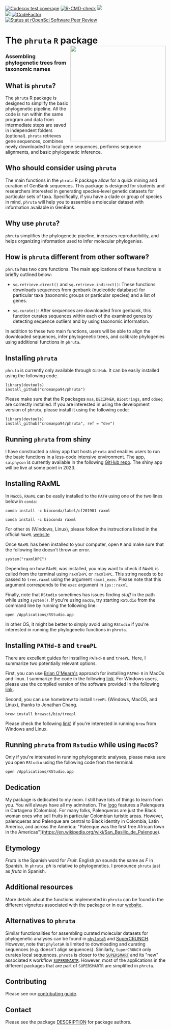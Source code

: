   <!-- badges: start -->
  [![Codecov test coverage](https://codecov.io/gh/cromanpa94/phruta/branch/main/graph/badge.svg)](https://codecov.io/gh/cromanpa94/phruta?branch=main)
  [![R-CMD-check](https://github.com/cromanpa94/phruta/workflows/R-CMD-check/badge.svg)](https://github.com/cromanpa94/phruta/actions)
  [![](https://img.shields.io/badge/lifecycle-maturing-blue.svg)](https://lifecycle.r-lib.org/articles/stages.html#maturing)  
  [![](https://img.shields.io/github/languages/code-size/cromanpa94/phruta.svg)](https://github.com/cromanpa94/phruta)
  [![CodeFactor](https://www.codefactor.io/repository/github/cromanpa94/phruta/badge)](https://www.codefactor.io/repository/github/cromanpa94/phruta)  
 [![Status at rOpenSci Software Peer Review](https://badges.ropensci.org/458_status.svg)](https://github.com/ropensci/software-review/issues/458)
  <!-- badges: end -->

# The `phruta` `R` package <a href='https://cromanpa94.github.io/phruta'><img src='man/figures/logo.png' align="right" height="300" /></a>

### Assembling phylogenetic trees from taxonomic names

## What is `phruta`?

The `phruta` R package is designed to simplify the basic phylogenetic pipeline. All the code is run within the same program and data from intermediate steps are saved in independent folders (optional). `phruta` retrieves gene sequences, combines newly downloaded to local gene sequences, performs sequence alignments, and basic phylogenetic inference. 

## Who should consider using `phruta`

The main functions in the `phruta` R package allow for a quick mining and curation of GenBank sequences. This package is designed for students and researchers interested in generating species-level genetic datasets for particular sets of taxa. Specifically, if you have a clade or group of species in mind, `phruta` will help you to assemble a molecular dataset with information available in GenBank.


## Why use `phruta`?

`phruta` simplifies the phylogenetic pipeline, increases reproducibility, and helps organizing information used to infer molecular phylogenies.

## How is `phruta` different from other software?

`phruta` has two core functions. The main applications of these functions is briefly outlined below:

- `sq.retrieve.direct()` and `sq.retrieve.indirect()`: These functions downloads sequences from genbank (nucleotide database) for particular taxa (taxonomic groups or particular species) and a list of genes. 

- `sq.curate()`: After sequences are downloaded from genbank, this function curates sequences within each of the examined genes by detecting sequence outliers and by using taxonomic information. 

In addition to these two main functions, users will be able to align the downloaded sequences, infer phylogenetic trees, and calibrate phylogenies using additional functions in `phruta`.


## Installing `phruta`

`phruta` is currently only available through `GitHub`. It can be easily installed using the following code.

```
library(devtools) 
install_github("cromanpa94/phruta")
```

Please make sure that the R packages `msa`, `DECIPHER`, `Biostrings`, and `odseq` are correctly installed. If you are interested in using the development version of `phruta`, please install it using the following code:

```
library(devtools)
install_github("cromanpa94/phruta", ref = "dev")
```

## Running `phruta` from shiny

I have constructed a shiny app that hosts `phruta` and enables users to run the basic functions in a less-code intensive environment. The app, `salphycon` is currently available in the following [GitHub repo](https://github.com/cromanpa94/salphycon). The shiny app will be live at some point in 2023.


## Installing RAxML <a name="paragraph1"></a>


In `MacOS`, `RAxML` can be easily installed to the `PATH` using one of the two lines below in `conda`:

```{bash eval=FALSE}
conda install -c bioconda/label/cf201901 raxml 
```

```{bash eval=FALSE}
conda install -c bioconda raxml
```

For other `OS` (Windows, Linux), please follow the instructions listed in the official `RAxML` [website](https://cme.h-its.org/exelixis/web/software/raxml/)

Once `RAxML` has been installed to your computer, open `R` and make sure that the following line doesn't throw an error.

```{r eval=FALSE}
system("raxmlHPC")
```

Depending on how `RAxML` was installed, you may want to check if `RAxML` is called from the terminal using `raxmlHPC` or `raxmlHPC`. This string needs to be passed to `tree.raxml` using the argument `raxml_exec`. Please note that this argument corresponds to the `exec` argument in `ips::raxml`. 

Finally, note that `RStudio` sometimes has issues finding *stuff* in the path while using `system()`. If you're using `macOS`, try starting `RStudio` from the command line by running the following line:

```{bash eval=FALSE}
open /Applications/RStudio.app
```

In other OS, it might be better to simply avoid using `RStudio` if you're interested in running the phylogenetic functions in `phruta`.

## Installing `PATHd-8` and `treePL` <a name="paragraph2"></a>

There are excellent guides for installing `PATHd-8` and `treePL`. Here, I summarize two potentially relevant options.

First, you can use [Brian O'Meara's](https://github.com/bomeara/phydocker/blob/master/Dockerfile) approach for installing `PATHd-8` in MacOs and linux. I summarize the code in the following [link](https://gist.github.com/cromanpa94/a43bc710a17220f71d796d6590ea7fe4). For Windows users, please use the compiled version of the software provided in the following [link](https://www2.math.su.se/PATHd8/).

Second, you can use homebrew to install `treePL` (Windows, MacOS, and Linux), thanks to Jonathan Chang.

```{bash eval = F}
brew install brewsci/bio/treepl
```

Please check the following [link](https://docs.brew.sh/Homebrew-on-Linux)) if you're interested in running `brew` from Windows and Linux.


## Running `phruta` from `Rstudio` while using `MacOS`?

Only if you're interested in running phylogenetic analyses, please make sure you open `RStudio` using the following code from the terminal:

```{bash eval=FALSE}
open /Applications/RStudio.app
```

## Dedication

My package is dedicated to my mom. I still have lots of things to learn from you. You will always have all my admiration. The [logo](https://www.flickr.com/photos/gufomusike/3462117620/in/photolist-6NFiPi-xoLbca-FtC6yJ-4nk6wS-x2AZV-b3MUv8-e2B7qj-4uCwwa-e3PJxi-2ePGmUM-b2wBVi-obHf1x-5iP26P-4juoE6-z881E-z88t3-9GmTbQ-dGvrFe-22APdBs-p2t5Zv-8DWQw8-6fAJ2G-7jQhu2-7LEkkL-7vBdyF-jTdXSR-kcntD1-aWGfnx-bk59CK-5JfhKt-6gWfX7-reVehy-bjk7Ki-2xnGjv-dLJbq9-e3VjY3-ugz6U-FGVagm-iqVRuD-YE5pLe-2kPkt84-2kHhswd) features a Palenquera in Cartagena (Colombia). For many folks, Palenqueras are just the Black woman ones who sell fruits in particular Colombian turistic areas. However, palenqueras and Palenque are central to Black identity in Colombia, Latin America, and across the America: "Palenque was the first free African town in the Americas"](https://en.wikipedia.org/wiki/San_Basilio_de_Palenque).

## Etymology

_Fruta_ is the Spanish word for _Fruit_. English _ph_ sounds the same as _F_ in Spanish. In `phruta`, _ph_ is relative to phylogenetics. I pronounce `phruta` just as _fruta_ in Spanish.

## Additional resources

More details about the functions implemented in `phruta` can be found in the different vignettes associated with the package or in our [website](https://cromanpa94.github.io/phruta/).

## Alternatives to `phruta`

Similar functionalities for assembling curated molecular datasets for phylogenetic analyses can be found in [`phylotaR`](https://github.com/ropensci/phylotaR) and [SuperCRUNCH](https://github.com/dportik/SuperCRUNCH). However, note that `phylotaR` is limited to downloading and curating sequences (e.g. doesn't align sequences). Similarly, `SuperCRUNCH` only curates local sequences. `phruta` is closer to the [`SUPERSMART`](https://academic.oup.com/sysbio/article/66/2/152/2418028) and its "new" associated `R` workflow [`SUPERSMARTR`](https://github.com/AntonelliLab/supersmartR). However, most of the applications in the different packages that are part of `SUPERSMARTR` are simplified in `phruta`. 


## Contributing

Please see our [contributing guide](CONTRIBUTING).

## Contact

Please see the package [DESCRIPTION](DESCRIPTION) for package authors.


